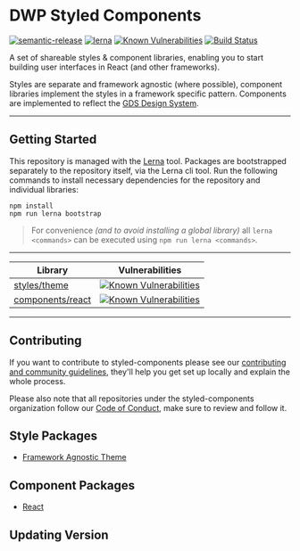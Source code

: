# DWP Styled Components

[![semantic-release](https://img.shields.io/badge/%20%20%F0%9F%93%A6%F0%9F%9A%80-semantic--release-e10079.svg)](https://github.com/semantic-release/semantic-release) [![lerna](https://img.shields.io/badge/maintained%20with-lerna-cc00ff.svg)](https://lernajs.io/) [![Known Vulnerabilities](https://snyk.io/test/github/dwp/dwp-components/badge.svg?targetFile=package.json)](https://snyk.io/test/github/dwp/dwp-components?targetFile=package.json) [![Build Status](https://travis-ci.org/dwp/dwp-components.svg?branch=master)](https://travis-ci.org/dwp/dwp-components)

A set of shareable styles & component libraries, enabling you to start building user interfaces in React (and other frameworks).

Styles are separate and framework agnostic (where possible), component libraries implement the styles in a framework specific pattern. Components are implemented to reflect the [GDS Design System](https://design-system.service.gov.uk/).

---

## Getting Started
This repository is managed with the [Lerna](https://github.com/lerna/lerna) tool. Packages are bootstrapped separately to the repository itself, via the Lerna cli tool. Run the following commands to install necessary dependencies for the repository and individual libraries:

```
npm install
npm run lerna bootstrap
```

> For convenience _(and to avoid installing a global library)_ all `lerna <commands>` can be executed using `npm run lerna <commands>`.

---

| Library | Vulnerabilities |
|----|----|
|[styles/theme](/styles/theme)|[![Known Vulnerabilities](https://snyk.io/test/github/dwp/dwp-components/badge.svg?targetFile=styles/theme/package.json)](https://snyk.io/test/github/dwp/dwp-components?targetFile=package.json) |
| [components/react](/components/react)|[![Known Vulnerabilities](https://snyk.io/test/github/dwp/dwp-components/badge.svg?targetFile=components/react/package.json)](https://snyk.io/test/github/dwp/dwp-components?targetFile=package.json) |

---

## Contributing
If you want to contribute to styled-components please see our [contributing and community guidelines](/CONTRIBUTING.md), they'll help you get set up locally and explain the whole process.

Please also note that all repositories under the styled-components organization follow our [Code of Conduct](/CODE_OF_CONDUCT.md), make sure to review and follow it.


## Style Packages
* [Framework Agnostic Theme](/styles/theme)

## Component Packages
* [React](/components/react)

## Updating Version
